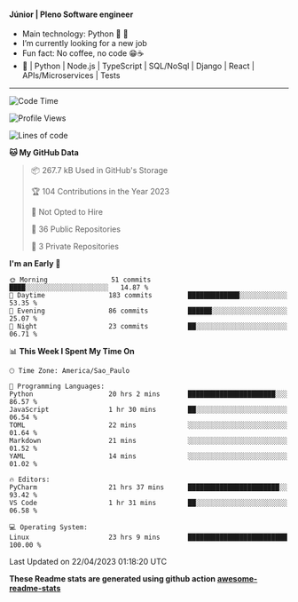 #### Júnior | Pleno Software engineer 

- Main technology: Python 🐍 💖
- I’m currently looking for a new job
- Fun fact: No coffee, no code 😁☕
- 📖 | Python | Node.js | TypeScript | SQL/NoSql | Django | React | APIs/Microservices | Tests 
---
<!--START_SECTION:waka-->
![Code Time](http://img.shields.io/badge/Code%20Time-716%20hrs%2046%20mins-blue)

![Profile Views](http://img.shields.io/badge/Profile%20Views-0-blue)

![Lines of code](https://img.shields.io/badge/From%20Hello%20World%20I%27ve%20Written-10.6%20million%20lines%20of%20code-blue)

**🐱 My GitHub Data** 

> 📦 267.7 kB Used in GitHub's Storage 
 > 
> 🏆 104 Contributions in the Year 2023
 > 
> 🚫 Not Opted to Hire
 > 
> 📜 36 Public Repositories 
 > 
> 🔑 3 Private Repositories 
 > 
**I'm an Early 🐤** 

```text
🌞 Morning                51 commits          ████░░░░░░░░░░░░░░░░░░░░░   14.87 % 
🌆 Daytime                183 commits         █████████████░░░░░░░░░░░░   53.35 % 
🌃 Evening                86 commits          ██████░░░░░░░░░░░░░░░░░░░   25.07 % 
🌙 Night                  23 commits          ██░░░░░░░░░░░░░░░░░░░░░░░   06.71 % 
```


📊 **This Week I Spent My Time On** 

```text
🕑︎ Time Zone: America/Sao_Paulo

💬 Programming Languages: 
Python                   20 hrs 2 mins       ██████████████████████░░░   86.57 % 
JavaScript               1 hr 30 mins        ██░░░░░░░░░░░░░░░░░░░░░░░   06.54 % 
TOML                     22 mins             ░░░░░░░░░░░░░░░░░░░░░░░░░   01.64 % 
Markdown                 21 mins             ░░░░░░░░░░░░░░░░░░░░░░░░░   01.52 % 
YAML                     14 mins             ░░░░░░░░░░░░░░░░░░░░░░░░░   01.02 % 

🔥 Editors: 
PyCharm                  21 hrs 37 mins      ███████████████████████░░   93.42 % 
VS Code                  1 hr 31 mins        ██░░░░░░░░░░░░░░░░░░░░░░░   06.58 % 

💻 Operating System: 
Linux                    23 hrs 9 mins       █████████████████████████   100.00 % 
```


 Last Updated on 22/04/2023 01:18:20 UTC
<!--END_SECTION:waka-->

**These Readme stats are generated using github action [awesome-readme-stats](https://github.com/anmol098/waka-readme-stats)**
